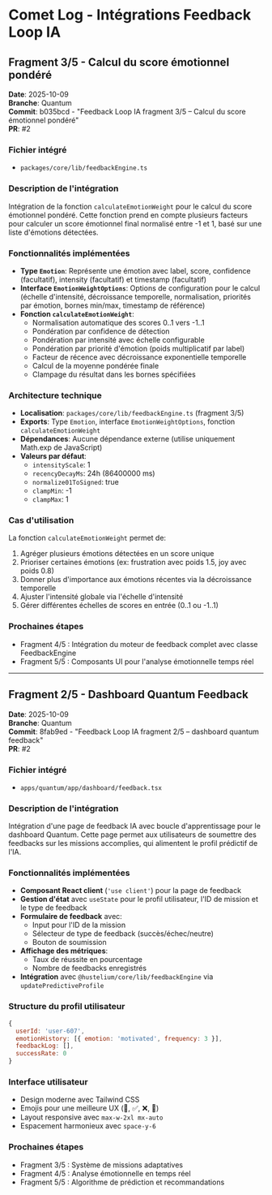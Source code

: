 # Comet Log - Intégrations Feedback Loop IA

## Fragment 3/5 - Calcul du score émotionnel pondéré

**Date**: 2025-10-09  
**Branche**: Quantum  
**Commit**: b035bcd - "Feedback Loop IA fragment 3/5 – Calcul du score émotionnel pondéré"  
**PR**: #2

### Fichier intégré

- `packages/core/lib/feedbackEngine.ts`

### Description de l'intégration

Intégration de la fonction `calculateEmotionWeight` pour le calcul du score émotionnel pondéré. Cette fonction prend en compte plusieurs facteurs pour calculer un score émotionnel final normalisé entre -1 et 1, basé sur une liste d'émotions détectées.

### Fonctionnalités implémentées

- **Type `Emotion`**: Représente une émotion avec label, score, confidence (facultatif), intensity (facultatif) et timestamp (facultatif)
- **Interface `EmotionWeightOptions`**: Options de configuration pour le calcul (échelle d'intensité, décroissance temporelle, normalisation, priorités par émotion, bornes min/max, timestamp de référence)
- **Fonction `calculateEmotionWeight`**:
  - Normalisation automatique des scores 0..1 vers -1..1
  - Pondération par confidence de détection
  - Pondération par intensité avec échelle configurable
  - Pondération par priorité d'émotion (poids multiplicatif par label)
  - Facteur de récence avec décroissance exponentielle temporelle
  - Calcul de la moyenne pondérée finale
  - Clampage du résultat dans les bornes spécifiées

### Architecture technique

- **Localisation**: `packages/core/lib/feedbackEngine.ts` (fragment 3/5)
- **Exports**: Type `Emotion`, interface `EmotionWeightOptions`, fonction `calculateEmotionWeight`
- **Dépendances**: Aucune dépendance externe (utilise uniquement Math.exp de JavaScript)
- **Valeurs par défaut**:
  - `intensityScale`: 1
  - `recencyDecayMs`: 24h (86400000 ms)
  - `normalize01ToSigned`: true
  - `clampMin`: -1
  - `clampMax`: 1

### Cas d'utilisation

La fonction `calculateEmotionWeight` permet de:
1. Agréger plusieurs émotions détectées en un score unique
2. Prioriser certaines émotions (ex: frustration avec poids 1.5, joy avec poids 0.8)
3. Donner plus d'importance aux émotions récentes via la décroissance temporelle
4. Ajuster l'intensité globale via l'échelle d'intensité
5. Gérer différentes échelles de scores en entrée (0..1 ou -1..1)

### Prochaines étapes

- Fragment 4/5 : Intégration du moteur de feedback complet avec classe FeedbackEngine
- Fragment 5/5 : Composants UI pour l'analyse émotionnelle temps réel

---

## Fragment 2/5 - Dashboard Quantum Feedback

**Date**: 2025-10-09  
**Branche**: Quantum  
**Commit**: 8fab9ed - "Feedback Loop IA fragment 2/5 – dashboard quantum feedback"  
**PR**: #2

### Fichier intégré

- `apps/quantum/app/dashboard/feedback.tsx`

### Description de l'intégration

Intégration d'une page de feedback IA avec boucle d'apprentissage pour le dashboard Quantum. Cette page permet aux utilisateurs de soumettre des feedbacks sur les missions accomplies, qui alimentent le profil prédictif de l'IA.

### Fonctionnalités implémentées

- **Composant React client** (`'use client'`) pour la page de feedback
- **Gestion d'état** avec `useState` pour le profil utilisateur, l'ID de mission et le type de feedback
- **Formulaire de feedback** avec:
  - Input pour l'ID de la mission
  - Sélecteur de type de feedback (succès/échec/neutre)
  - Bouton de soumission
- **Affichage des métriques**:
  - Taux de réussite en pourcentage
  - Nombre de feedbacks enregistrés
- **Intégration** avec `@hustelium/core/lib/feedbackEngine` via `updatePredictiveProfile`

### Structure du profil utilisateur

```javascript
{
  userId: 'user-607',
  emotionHistory: [{ emotion: 'motivated', frequency: 3 }],
  feedbackLog: [],
  successRate: 0
}
```

### Interface utilisateur

- Design moderne avec Tailwind CSS
- Emojis pour une meilleure UX (🧠, ✅, ❌, 🤔)
- Layout responsive avec `max-w-2xl mx-auto`
- Espacement harmonieux avec `space-y-6`

### Prochaines étapes

- Fragment 3/5 : Système de missions adaptatives
- Fragment 4/5 : Analyse émotionnelle en temps réel
- Fragment 5/5 : Algorithme de prédiction et recommandations

